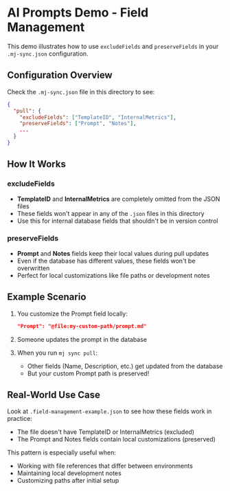 # AI Prompts Demo - Field Management

This demo illustrates how to use `excludeFields` and `preserveFields` in your `.mj-sync.json` configuration.

## Configuration Overview

Check the `.mj-sync.json` file in this directory to see:

```json
{
  "pull": {
    "excludeFields": ["TemplateID", "InternalMetrics"],
    "preserveFields": ["Prompt", "Notes"],
    ...
  }
}
```

## How It Works

### excludeFields
- **TemplateID** and **InternalMetrics** are completely omitted from the JSON files
- These fields won't appear in any of the `.json` files in this directory
- Use this for internal database fields that shouldn't be in version control

### preserveFields  
- **Prompt** and **Notes** fields keep their local values during pull updates
- Even if the database has different values, these fields won't be overwritten
- Perfect for local customizations like file paths or development notes

## Example Scenario

1. You customize the Prompt field locally:
   ```json
   "Prompt": "@file:my-custom-path/prompt.md"
   ```

2. Someone updates the prompt in the database

3. When you run `mj sync pull`:
   - Other fields (Name, Description, etc.) get updated from the database
   - But your custom Prompt path is preserved!

## Real-World Use Case

Look at `.field-management-example.json` to see how these fields work in practice:
- The file doesn't have TemplateID or InternalMetrics (excluded)
- The Prompt and Notes fields contain local customizations (preserved)

This pattern is especially useful when:
- Working with file references that differ between environments
- Maintaining local development notes
- Customizing paths after initial setup